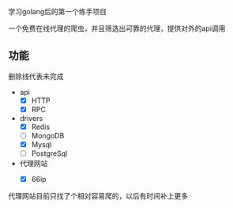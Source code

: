 学习golang后的第一个练手项目

一个免费在线代理的爬虫，并且筛选出可靠的代理，提供对外的api调用


##  功能

删除线代表未完成

*   api   
    *   [x] HTTP
    *   [x]	RPC
*   drivers
    *   [x] Redis
    *   [ ]	MongoDB
    *   [x] Mysql
    *   [ ]	PostgreSql
*   代理网站
    *   [x]	66ip


代理网站目前只找了个相对容易爬的，以后有时间补上更多